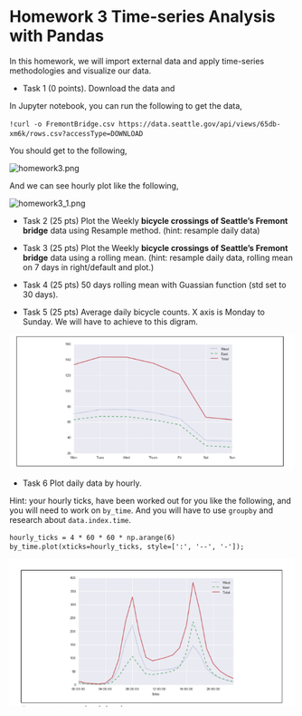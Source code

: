 # Homework 3 Time-series Analysis with Pandas

In this homework, we will import external data and apply time-series methodologies and visualize our data.

* Task 1 (0 points). Download the data and 

In Jupyter notebook, you can run the following to get the data,

`!curl -o FremontBridge.csv https://data.seattle.gov/api/views/65db-xm6k/rows.csv?accessType=DOWNLOAD`

You should get to the following,

![homework3.png](https://kevinli-webbertech.github.io/blog/images/big_data/homework/homework3.png)

And we can see hourly plot like the following,

![homework3_1.png](https://kevinli-webbertech.github.io/blog/images/big_data/homework/homework3_1.png)

* Task 2 (25 pts) Plot the Weekly **bicycle crossings of Seattle’s Fremont bridge** data using Resample method. (hint: resample daily data)

* Task 3 (25 pts) Plot the Weekly **bicycle crossings of Seattle’s Fremont bridge** data using a rolling mean. (hint: resample daily data, rolling mean on 7 days in right/default and plot.)

* Task 4 (25 pts) 50 days rolling mean with Guassian function (std set to 30 days).

* Task 5 (25 pts) Average daily bicycle counts. X axis is Monday to Sunday.
We will have to achieve to this digram.

![daily_bicycle_counts](daily_bicycle_counts.png)

* Task 6 Plot daily data by hourly.

Hint: your hourly ticks, have been worked out for you like the following,
and you will need to work on `by_time`. And you will have to use `groupby` and research about `data.index.time`.

```
hourly_ticks = 4 * 60 * 60 * np.arange(6)
by_time.plot(xticks=hourly_ticks, style=[':', '--', '-']);
```

![hourly_plot](hourly_plot.png)